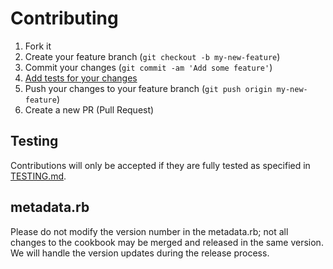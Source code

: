 Contributing
=========

1. Fork it
2. Create your feature branch (`git checkout -b my-new-feature`)
3. Commit your changes (`git commit -am 'Add some feature'`)
4. [Add tests for your changes](https://github.com/djoos-cookbooks/phpdoc/blob/master/TESTING.md)
4. Push your changes to your feature branch (`git push origin my-new-feature`)
5. Create a new PR (Pull Request)

## Testing
Contributions will only be accepted if they are fully tested as specified in [TESTING.md](https://github.com/djoos-cookbooks/phpdoc/blob/master/TESTING.md).

## metadata.rb
Please do not modify the version number in the metadata.rb; not all changes to the cookbook may be merged and released in the same version. We will handle the version updates during the release process.